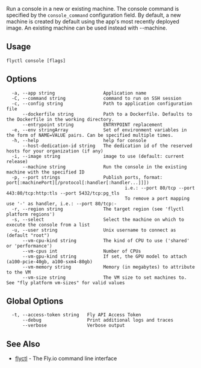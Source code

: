 Run a console in a new or existing machine. The console command is
specified by the `console_command` configuration field. By default, a
new machine is created by default using the app's most recently deployed
image. An existing machine can be used instead with --machine.

## Usage
~~~
flyctl console [flags]
~~~

## Options

~~~
  -a, --app string                  Application name
  -C, --command string              command to run on SSH session
  -c, --config string               Path to application configuration file
      --dockerfile string           Path to a Dockerfile. Defaults to the Dockerfile in the working directory.
      --entrypoint string           ENTRYPOINT replacement
  -e, --env stringArray             Set of environment variables in the form of NAME=VALUE pairs. Can be specified multiple times.
  -h, --help                        help for console
      --host-dedication-id string   The dedication id of the reserved hosts for your organization (if any)
  -i, --image string                image to use (default: current release)
      --machine string              Run the console in the existing machine with the specified ID
  -p, --port strings                Publish ports, format: port[:machinePort][/protocol[:handler[:handler...]]])
                                    		i.e.: --port 80/tcp --port 443:80/tcp:http:tls --port 5432/tcp:pg_tls
                                    		To remove a port mapping use '-' as handler, i.e.: --port 80/tcp:-
  -r, --region string               The target region (see 'flyctl platform regions')
  -s, --select                      Select the machine on which to execute the console from a list
  -u, --user string                 Unix username to connect as (default "root")
      --vm-cpu-kind string          The kind of CPU to use ('shared' or 'performance')
      --vm-cpus int                 Number of CPUs
      --vm-gpu-kind string          If set, the GPU model to attach (a100-pcie-40gb, a100-sxm4-80gb)
      --vm-memory string            Memory (in megabytes) to attribute to the VM
      --vm-size string              The VM size to set machines to. See "fly platform vm-sizes" for valid values
~~~

## Global Options

~~~
  -t, --access-token string   Fly API Access Token
      --debug                 Print additional logs and traces
      --verbose               Verbose output
~~~

## See Also

* [flyctl](/docs/flyctl/help/)	 - The Fly.io command line interface

